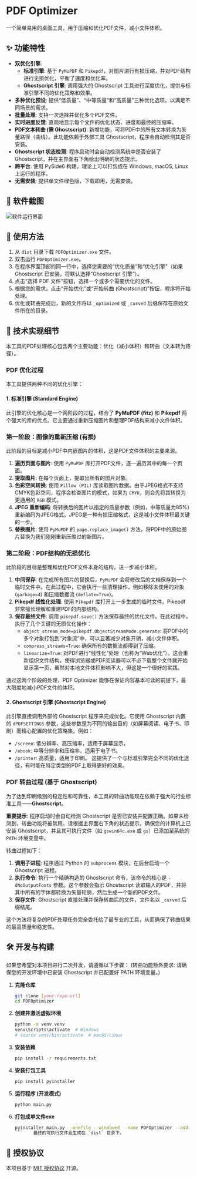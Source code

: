 # PDF Optimizer

一个简单易用的桌面工具，用于压缩和优化PDF文件，减小文件体积。


## ✨ 功能特性

- **双优化引擎**:
    - **标准引擎**: 基于 `PyMuPDF` 和 `Pikepdf`，对图片进行有损压缩，并对PDF结构进行无损优化，平衡了速度和优化率。
    - **Ghostscript 引擎**: 调用强大的 Ghostscript 工具进行深度优化，提供与标准引擎不同的优化策略和效果。
- **多种优化预设**: 提供“低质量”、“中等质量”和“高质量”三种优化选项，以满足不同场景的需求。
- **批量处理**: 支持一次选择并优化多个PDF文件。
- **实时进度反馈**: 直观地显示每个文件的优化状态、进度和最终的压缩率。
- **PDF文本转曲 (需 Ghostscript)**: 新增功能，可将PDF中的所有文本转换为矢量路径（曲线）。此功能依赖于外部工具 Ghostscript，程序会自动检测其是否安装。
- **Ghostscript 状态检测**: 程序启动时会自动检测系统中是否安装了 Ghostscript，并在主界面右下角给出明确的状态提示。
- **跨平台**: 使用 PySide6 构建，理论上可以打包成在 Windows, macOS, Linux 上运行的程序。
- **无需安装**: 提供单文件绿色版，下载即用，无需安装。

## 📸 软件截图

![软件运行界面](http://pic.mathe.cn/2025/06/20/b42ba7cda750b.jpg)

## 🚀 使用方法

1.  从 `dist` 目录下载 `PDFOptimizer.exe` 文件。
2.  双击运行 `PDFOptimizer.exe`。
3.  在程序界面顶部的同一行中，选择您需要的“优化质量”和“优化引擎”（如果 Ghostscript 已安装，将默认选择“Ghostscript 引擎”）。
4.  点击“选择 PDF 文件”按钮，选择一个或多个需要优化的文件。
5.  根据您的需求，点击“开始优化”或“开始转曲 (Ghostscript)”按钮，程序将开始处理。
6.  优化或转曲完成后，新的文件将以 `_optimized` 或 `_curved` 后缀保存在原始文件所在的目录。

## 🔧 技术实现细节

本工具的PDF处理核心包含两个主要功能：优化（减小体积）和转曲（文本转为路径）。

### PDF 优化过程
本工具提供两种不同的优化引擎：

#### 1. 标准引擎 (Standard Engine)
此引擎的优化核心是一个两阶段的过程，结合了 **PyMuPDF (fitz)** 和 **Pikepdf** 两个强大的库的优点。它主要通过重新压缩图片和整理PDF结构来减小文件体积。

### 第一阶段：图像的重新压缩 (有损)

此阶段的目标是减小PDF中内嵌图片的体积，这是PDF文件体积的主要来源。

1.  **遍历页面与图片**: 使用 `PyMuPDF` 库打开PDF文件，逐一遍历其中的每一个页面。
2.  **提取图片**: 在每个页面上，提取出所有的图片对象。
3.  **色彩空间转换**: 使用 `Pillow (PIL)` 库读取图片数据。由于JPEG格式不支持CMYK色彩空间，程序会检查图片的模式，如果为 `CMYK`，则会先将其转换为更通用的 `RGB` 模式。
4.  **JPEG 重新编码**: 将转换后的图片以指定的质量参数（例如，中等质量为85%）重新编码为JPEG格式。JPEG是一种有损压缩格式，这是减小文件体积最关键的一步。
5.  **替换图片**: 使用 `PyMuPDF` 的 `page.replace_image()` 方法，将PDF中的原始图片替换为我们刚刚重新压缩过的新图片。

### 第二阶段：PDF结构的无损优化

此阶段的目标是整理和优化PDF文件本身的结构，进一步减小体积。

1.  **中间保存**: 在完成所有图片的替换后，`PyMuPDF` 会将修改后的文档保存到一个临时文件中。在此过程中，它会执行一些清理操作，例如移除未使用的对象 (`garbage=4`) 和压缩数据流 (`deflate=True`)。
2.  **Pikepdf 线性化处理**: 使用 `Pikepdf` 库打开上一步生成的临时文件。Pikepdf 非常擅长理解和重建PDF的内部结构。
3.  **保存最终文件**: 调用 `pikepdf.save()` 方法保存最终的优化文件。在此过程中，执行了几个关键的无损优化操作：
    *   `object_stream_mode=pikepdf.ObjectStreamMode.generate`: 将PDF中的多个对象打包到“对象流”中，可以显著减少对象开销，减小文件体积。
    *   `compress_streams=True`: 确保所有的数据流都得到了压缩。
    *   `linearize=True`: 对PDF进行“线性化”处理（也称为“Web优化”）。这会重新组织文件结构，使得浏览器或PDF阅读器可以不必下载整个文件就开始显示第一页，虽然对本地文件体积影响不大，但这是一个很好的实践。

通过这两个阶段的处理，PDF Optimizer 能够在保证内容基本可读的前提下，最大限度地减小PDF文件的体积。

#### 2. Ghostscript 引擎 (Ghostscript Engine)
此引擎直接调用外部的 Ghostscript 程序来完成优化。它使用 Ghostscript 内置的 `dPDFSETTINGS` 参数，这些参数是为不同的输出目的（如屏幕阅读、电子书、印刷）而精心配置的优化策略集。例如：
-   `/screen`: 低分辨率、高压缩率，适用于屏幕显示。
-   `/ebook`: 中等分辨率和压缩率，适用于电子书。
-   `/printer`: 高质量，适用于印刷。
这提供了一个与标准引擎完全不同的优化途径，有时能在特定类型的PDF上取得更好的效果。

### PDF 转曲过程 (基于 Ghostscript)

为了达到印刷级别的稳定性和可靠性，本工具的转曲功能现在依赖于强大的行业标准工具——**Ghostscript**。

**重要提示**: 程序启动时会自动检测 Ghostscript 是否已安装并配置正确。如果未检测到，转曲功能将被禁用。请根据主界面右下角的状态提示，确保您的计算机上已安装 Ghostscript，并且其可执行文件（如 `gswin64c.exe` 或 `gs`）已添加至系统的 `PATH` 环境变量中。

转曲过程如下：

1.  **调用子进程**: 程序通过 Python 的 `subprocess` 模块，在后台启动一个 Ghostscript 进程。
2.  **执行命令**: 执行一个精确构造的 Ghostscript 命令，该命令的核心是 `-dNoOutputFonts` 参数。这个参数会指示 Ghostscript 读取输入的PDF，并将其中所有的字体都转换为矢量轮廓，然后生成一个新的PDF文件。
3.  **保存文件**: Ghostscript 直接处理并保存转曲后的文件，文件名以 `_curved` 后缀结尾。

这个方法将复杂的PDF处理任务完全委托给了最专业的工具，从而确保了转曲结果的最高质量和稳定性。

## 🛠️ 开发与构建

如果您希望对本项目进行二次开发，请遵循以下步骤：
(转曲功能额外要求: 请确保您的开发环境中已安装 Ghostscript 并已配置好 PATH 环境变量。)

1.  **克隆仓库**
    ```bash
    git clone [your-repo-url]
    cd PDFOptimizer
    ```

2.  **创建并激活虚拟环境**
    ```bash
    python -m venv venv
    venv\Scripts\activate  # Windows
    # source venv/bin/activate  # macOS/Linux
    ```

3.  **安装依赖**
    ```bash
    pip install -r requirements.txt
    ```

4.  **安装打包工具**
    ```bash
    pip install pyinstaller
    ```

5.  **运行程序 (开发模式)**
    ```bash
    python main.py
    ```

6.  **打包成单文件exe**
    ```bash
    pyinstaller main.py --onefile --windowed --name PDFOptimizer --add-data "ui/style.qss;."
    ```    最终的可执行文件会生成在 `dist` 目录下。

## 📝 授权协议

本项目基于 [MIT 授权协议](LICENSE) 开源。
